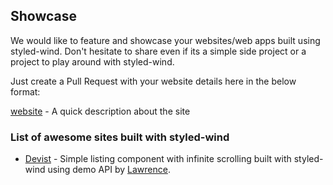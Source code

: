 ## Showcase

We would like to feature and showcase your websites/web apps built using styled-wind. Don't hesitate to share even if its a simple side project or a project to play around with styled-wind.

Just create a Pull Request with your website details here in the below format: 

[website](url) - A quick description about the site

### List of awesome sites built with styled-wind

- [Devist](https://elated-murdock-7486e9.netlify.app/) - Simple listing component with infinite scrolling built with styled-wind using demo API by [Lawrence](https://twitter.com/Lawrence4CODE). 
